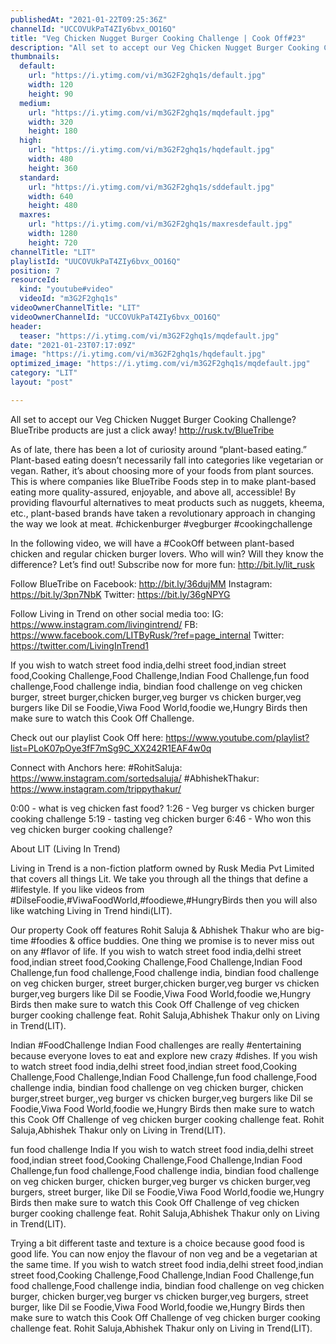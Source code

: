 ```yaml
---
publishedAt: "2021-01-22T09:25:36Z"
channelId: "UCCOVUkPaT4ZIy6bvx_OO16Q"
title: "Veg Chicken Nugget Burger Cooking Challenge | Cook Off#23"
description: "All set to accept our Veg Chicken Nugget Burger Cooking Challenge?\nBlueTribe products are just a click away! http://rusk.tv/BlueTribe\n\nAs of late, there has been a lot of curiosity around “plant-based eating.” Plant-based eating doesn’t necessarily fall into categories like vegetarian or vegan. Rather, it’s about choosing more of your foods from plant sources. This is where companies like BlueTribe Foods step in to make plant-based eating more quality-assured, enjoyable, and above all, accessible! By providing flavourful alternatives to meat products such as nuggets, kheema, etc., plant-based brands have taken a revolutionary approach in changing the way we look at meat. #chickenburger #vegburger #cookingchallenge\n\nIn the following video, we will have a #CookOff between plant-based chicken and regular chicken burger lovers. Who will win? Will they know the difference? Let’s find out! Subscribe now for more fun: http://bit.ly/lit_rusk\n\nFollow BlueTribe on \nFacebook: http://bit.ly/36dujMM\nInstagram: https://bit.ly/3pn7NbK\nTwitter: https://bit.ly/36gNPYG\n\nFollow Living in Trend on other social media too:\nIG: https://www.instagram.com/livingintrend/\nFB: https://www.facebook.com/LITByRusk/?ref=page_internal \nTwitter: https://twitter.com/LivingInTrend1\n\nIf you wish to watch street food india,delhi street food,indian street food,Cooking Challenge,Food Challenge,Indian Food Challenge,fun food challenge,Food challenge india, bindian food challenge on veg chicken burger, street burger,chicken burger,veg burger vs chicken burger,veg burgers like Dil se Foodie,Viwa Food World,foodie we,Hungry Birds then make sure to watch this Cook Off Challenge.\n\nCheck out our playlist Cook Off here: https://www.youtube.com/playlist?list=PLoK07pOye3fF7mSg9C_XX242R1EAF4w0q\n\nConnect with Anchors here:\n#RohitSaluja: https://www.instagram.com/sortedsaluja/\n#AbhishekThakur: https://www.instagram.com/trippythakur/\n\n0:00 - what is veg chicken fast food?\n1:26 - Veg burger vs chicken burger cooking challenge\n5:19 - tasting veg chicken burger\n6:46 - Who won this veg chicken burger cooking challenge?\n\nAbout LIT (Living In Trend)\n\nLiving in Trend is a non-fiction platform owned by Rusk Media Pvt Limited that covers all things Lit. We take you through all the things that define a #lifestyle. If you like videos from #DilseFoodie,#ViwaFoodWorld,#foodiewe,#HungryBirds then you will also like watching Living in Trend hindi(LIT).\n\nOur property Cook off features Rohit Saluja & Abhishek Thakur who are big-time #foodies & office buddies. One thing we promise is to never miss out on any #flavor of life. If you wish to watch street food india,delhi street food,indian street food,Cooking Challenge,Food Challenge,Indian Food Challenge,fun food challenge,Food challenge india, bindian food challenge on veg chicken burger, street burger,chicken burger,veg burger vs chicken burger,veg burgers like Dil se Foodie,Viwa Food World,foodie we,Hungry Birds then make sure to watch this Cook Off Challenge of veg chicken burger cooking challenge feat. Rohit Saluja,Abhishek Thakur only on Living in Trend(LIT).\n\n\nIndian #FoodChallenge\nIndian Food challenges are really #entertaining because everyone loves to eat and explore new crazy #dishes. If you wish to watch street food india,delhi street food,indian street food,Cooking Challenge,Food Challenge,Indian Food Challenge,fun food challenge,Food challenge india, bindian food challenge on veg chicken burger, chicken burger,street burger,,veg burger vs chicken burger,veg burgers like Dil se Foodie,Viwa Food World,foodie we,Hungry Birds then make sure to watch this Cook Off Challenge of veg chicken burger cooking challenge feat. Rohit Saluja,Abhishek Thakur only on Living in Trend(LIT).\n\n\nfun food challenge India \nIf you wish to watch street food india,delhi street food,indian street food,Cooking Challenge,Food Challenge,Indian Food Challenge,fun food challenge,Food challenge india, bindian food challenge on veg chicken burger, chicken burger,veg burger vs chicken burger,veg burgers, street burger, like Dil se Foodie,Viwa Food World,foodie we,Hungry Birds then make sure to watch this Cook Off Challenge of veg chicken burger cooking challenge feat. Rohit Saluja,Abhishek Thakur only on Living in Trend(LIT).\n\nTrying a bit different taste and texture is a choice because good food is good life. You can now enjoy the flavour of non veg and be a vegetarian at the same time. If you wish to watch street food india,delhi street food,indian street food,Cooking Challenge,Food Challenge,Indian Food Challenge,fun food challenge,Food challenge india, bindian food challenge on veg chicken burger, chicken burger,veg burger vs chicken burger,veg burgers, street burger, like Dil se Foodie,Viwa Food World,foodie we,Hungry Birds then make sure to watch this Cook Off Challenge of veg chicken burger cooking challenge feat. Rohit Saluja,Abhishek Thakur only on Living in Trend(LIT)."
thumbnails:
  default:
    url: "https://i.ytimg.com/vi/m3G2F2ghq1s/default.jpg"
    width: 120
    height: 90
  medium:
    url: "https://i.ytimg.com/vi/m3G2F2ghq1s/mqdefault.jpg"
    width: 320
    height: 180
  high:
    url: "https://i.ytimg.com/vi/m3G2F2ghq1s/hqdefault.jpg"
    width: 480
    height: 360
  standard:
    url: "https://i.ytimg.com/vi/m3G2F2ghq1s/sddefault.jpg"
    width: 640
    height: 480
  maxres:
    url: "https://i.ytimg.com/vi/m3G2F2ghq1s/maxresdefault.jpg"
    width: 1280
    height: 720
channelTitle: "LIT"
playlistId: "UUCOVUkPaT4ZIy6bvx_OO16Q"
position: 7
resourceId:
  kind: "youtube#video"
  videoId: "m3G2F2ghq1s"
videoOwnerChannelTitle: "LIT"
videoOwnerChannelId: "UCCOVUkPaT4ZIy6bvx_OO16Q"
header:
  teaser: "https://i.ytimg.com/vi/m3G2F2ghq1s/mqdefault.jpg"
date: "2021-01-23T07:17:09Z"
image: "https://i.ytimg.com/vi/m3G2F2ghq1s/hqdefault.jpg"
optimized_image: "https://i.ytimg.com/vi/m3G2F2ghq1s/mqdefault.jpg"
category: "LIT"
layout: "post"

---
```

All set to accept our Veg Chicken Nugget Burger Cooking Challenge?
BlueTribe products are just a click away! http://rusk.tv/BlueTribe

As of late, there has been a lot of curiosity around “plant-based eating.” Plant-based eating doesn’t necessarily fall into categories like vegetarian or vegan. Rather, it’s about choosing more of your foods from plant sources. This is where companies like BlueTribe Foods step in to make plant-based eating more quality-assured, enjoyable, and above all, accessible! By providing flavourful alternatives to meat products such as nuggets, kheema, etc., plant-based brands have taken a revolutionary approach in changing the way we look at meat. #chickenburger #vegburger #cookingchallenge

In the following video, we will have a #CookOff between plant-based chicken and regular chicken burger lovers. Who will win? Will they know the difference? Let’s find out! Subscribe now for more fun: http://bit.ly/lit_rusk

Follow BlueTribe on 
Facebook: http://bit.ly/36dujMM
Instagram: https://bit.ly/3pn7NbK
Twitter: https://bit.ly/36gNPYG

Follow Living in Trend on other social media too:
IG: https://www.instagram.com/livingintrend/
FB: https://www.facebook.com/LITByRusk/?ref=page_internal 
Twitter: https://twitter.com/LivingInTrend1

If you wish to watch street food india,delhi street food,indian street food,Cooking Challenge,Food Challenge,Indian Food Challenge,fun food challenge,Food challenge india, bindian food challenge on veg chicken burger, street burger,chicken burger,veg burger vs chicken burger,veg burgers like Dil se Foodie,Viwa Food World,foodie we,Hungry Birds then make sure to watch this Cook Off Challenge.

Check out our playlist Cook Off here: https://www.youtube.com/playlist?list=PLoK07pOye3fF7mSg9C_XX242R1EAF4w0q

Connect with Anchors here:
#RohitSaluja: https://www.instagram.com/sortedsaluja/
#AbhishekThakur: https://www.instagram.com/trippythakur/

0:00 - what is veg chicken fast food?
1:26 - Veg burger vs chicken burger cooking challenge
5:19 - tasting veg chicken burger
6:46 - Who won this veg chicken burger cooking challenge?

About LIT (Living In Trend)

Living in Trend is a non-fiction platform owned by Rusk Media Pvt Limited that covers all things Lit. We take you through all the things that define a #lifestyle. If you like videos from #DilseFoodie,#ViwaFoodWorld,#foodiewe,#HungryBirds then you will also like watching Living in Trend hindi(LIT).

Our property Cook off features Rohit Saluja & Abhishek Thakur who are big-time #foodies & office buddies. One thing we promise is to never miss out on any #flavor of life. If you wish to watch street food india,delhi street food,indian street food,Cooking Challenge,Food Challenge,Indian Food Challenge,fun food challenge,Food challenge india, bindian food challenge on veg chicken burger, street burger,chicken burger,veg burger vs chicken burger,veg burgers like Dil se Foodie,Viwa Food World,foodie we,Hungry Birds then make sure to watch this Cook Off Challenge of veg chicken burger cooking challenge feat. Rohit Saluja,Abhishek Thakur only on Living in Trend(LIT).


Indian #FoodChallenge
Indian Food challenges are really #entertaining because everyone loves to eat and explore new crazy #dishes. If you wish to watch street food india,delhi street food,indian street food,Cooking Challenge,Food Challenge,Indian Food Challenge,fun food challenge,Food challenge india, bindian food challenge on veg chicken burger, chicken burger,street burger,,veg burger vs chicken burger,veg burgers like Dil se Foodie,Viwa Food World,foodie we,Hungry Birds then make sure to watch this Cook Off Challenge of veg chicken burger cooking challenge feat. Rohit Saluja,Abhishek Thakur only on Living in Trend(LIT).


fun food challenge India 
If you wish to watch street food india,delhi street food,indian street food,Cooking Challenge,Food Challenge,Indian Food Challenge,fun food challenge,Food challenge india, bindian food challenge on veg chicken burger, chicken burger,veg burger vs chicken burger,veg burgers, street burger, like Dil se Foodie,Viwa Food World,foodie we,Hungry Birds then make sure to watch this Cook Off Challenge of veg chicken burger cooking challenge feat. Rohit Saluja,Abhishek Thakur only on Living in Trend(LIT).

Trying a bit different taste and texture is a choice because good food is good life. You can now enjoy the flavour of non veg and be a vegetarian at the same time. If you wish to watch street food india,delhi street food,indian street food,Cooking Challenge,Food Challenge,Indian Food Challenge,fun food challenge,Food challenge india, bindian food challenge on veg chicken burger, chicken burger,veg burger vs chicken burger,veg burgers, street burger, like Dil se Foodie,Viwa Food World,foodie we,Hungry Birds then make sure to watch this Cook Off Challenge of veg chicken burger cooking challenge feat. Rohit Saluja,Abhishek Thakur only on Living in Trend(LIT).